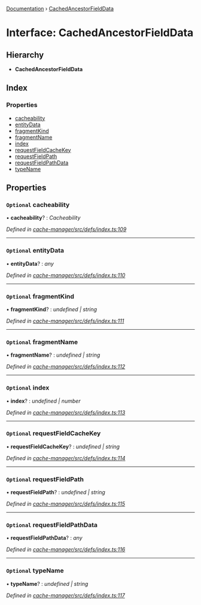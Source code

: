 [Documentation](../README.md) › [CachedAncestorFieldData](cachedancestorfielddata.md)

# Interface: CachedAncestorFieldData

## Hierarchy

* **CachedAncestorFieldData**

## Index

### Properties

* [cacheability](cachedancestorfielddata.md#optional-cacheability)
* [entityData](cachedancestorfielddata.md#optional-entitydata)
* [fragmentKind](cachedancestorfielddata.md#optional-fragmentkind)
* [fragmentName](cachedancestorfielddata.md#optional-fragmentname)
* [index](cachedancestorfielddata.md#optional-index)
* [requestFieldCacheKey](cachedancestorfielddata.md#optional-requestfieldcachekey)
* [requestFieldPath](cachedancestorfielddata.md#optional-requestfieldpath)
* [requestFieldPathData](cachedancestorfielddata.md#optional-requestfieldpathdata)
* [typeName](cachedancestorfielddata.md#optional-typename)

## Properties

### `Optional` cacheability

• **cacheability**? : *Cacheability*

*Defined in [cache-manager/src/defs/index.ts:109](https://github.com/badbatch/graphql-box/blob/3c77089/packages/cache-manager/src/defs/index.ts#L109)*

___

### `Optional` entityData

• **entityData**? : *any*

*Defined in [cache-manager/src/defs/index.ts:110](https://github.com/badbatch/graphql-box/blob/3c77089/packages/cache-manager/src/defs/index.ts#L110)*

___

### `Optional` fragmentKind

• **fragmentKind**? : *undefined | string*

*Defined in [cache-manager/src/defs/index.ts:111](https://github.com/badbatch/graphql-box/blob/3c77089/packages/cache-manager/src/defs/index.ts#L111)*

___

### `Optional` fragmentName

• **fragmentName**? : *undefined | string*

*Defined in [cache-manager/src/defs/index.ts:112](https://github.com/badbatch/graphql-box/blob/3c77089/packages/cache-manager/src/defs/index.ts#L112)*

___

### `Optional` index

• **index**? : *undefined | number*

*Defined in [cache-manager/src/defs/index.ts:113](https://github.com/badbatch/graphql-box/blob/3c77089/packages/cache-manager/src/defs/index.ts#L113)*

___

### `Optional` requestFieldCacheKey

• **requestFieldCacheKey**? : *undefined | string*

*Defined in [cache-manager/src/defs/index.ts:114](https://github.com/badbatch/graphql-box/blob/3c77089/packages/cache-manager/src/defs/index.ts#L114)*

___

### `Optional` requestFieldPath

• **requestFieldPath**? : *undefined | string*

*Defined in [cache-manager/src/defs/index.ts:115](https://github.com/badbatch/graphql-box/blob/3c77089/packages/cache-manager/src/defs/index.ts#L115)*

___

### `Optional` requestFieldPathData

• **requestFieldPathData**? : *any*

*Defined in [cache-manager/src/defs/index.ts:116](https://github.com/badbatch/graphql-box/blob/3c77089/packages/cache-manager/src/defs/index.ts#L116)*

___

### `Optional` typeName

• **typeName**? : *undefined | string*

*Defined in [cache-manager/src/defs/index.ts:117](https://github.com/badbatch/graphql-box/blob/3c77089/packages/cache-manager/src/defs/index.ts#L117)*
